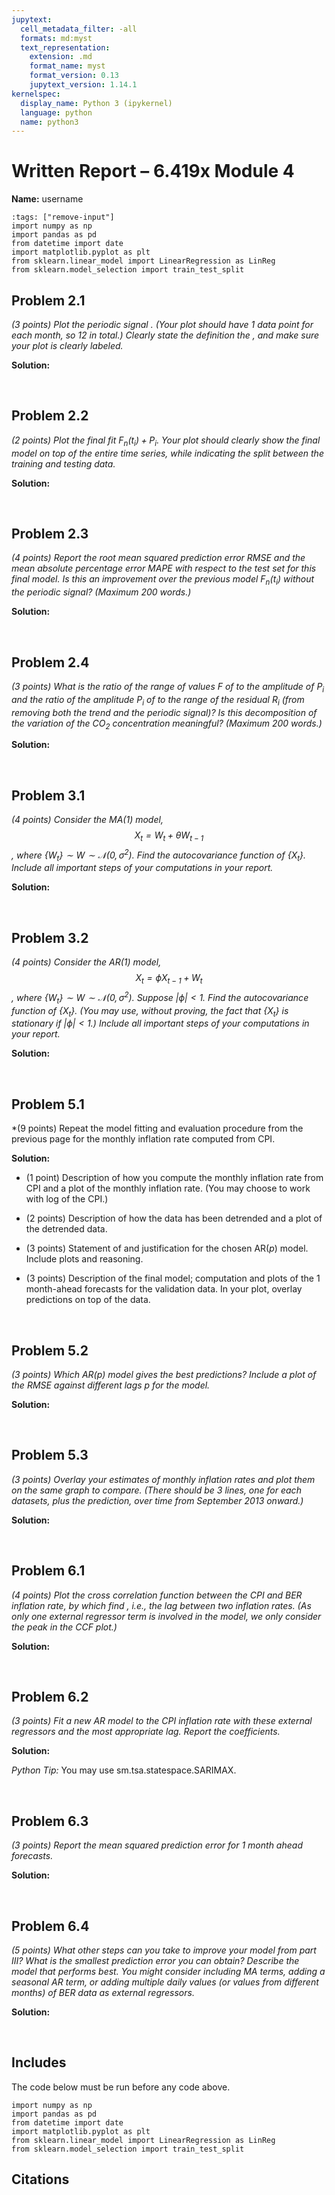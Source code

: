 ```yaml
---
jupytext:
  cell_metadata_filter: -all
  formats: md:myst
  text_representation:
    extension: .md
    format_name: myst
    format_version: 0.13
    jupytext_version: 1.14.1
kernelspec:
  display_name: Python 3 (ipykernel)
  language: python
  name: python3
---
```


# Written Report – 6.419x Module 4

<div class="author"><b>Name:</b> username</div>

```{code-cell}
:tags: ["remove-input"]
import numpy as np
import pandas as pd
from datetime import date
import matplotlib.pyplot as plt
from sklearn.linear_model import LinearRegression as LinReg
from sklearn.model_selection import train_test_split
```

## Problem 2.1

*(3 points) Plot the periodic signal . (Your plot should have 1 data point for each month, so 12 in total.) Clearly state the definition the , and make sure your plot is clearly labeled.*

**Solution:**


<br>

## Problem 2.2

*(2 points) Plot the final fit $F_n(t_i) + P_i$. Your plot should clearly show the final model on top of the entire time series, while indicating the split between the training and testing data.*

**Solution:**


<br>

## Problem 2.3

*(4 points) Report the root mean squared prediction error $\text{RMSE}$ and the mean absolute percentage error $\text{MAPE}$ with respect to the test set for this final model. Is this an improvement over the previous model $F_n(t_i)$ without the periodic signal? (Maximum 200 words.)*

**Solution:**


<br>

## Problem 2.4

*(3 points) What is the ratio of the range of values $F$ of to the amplitude of $P_i$ and the ratio of the amplitude $P_i$ of to the range of the residual $R_i$ (from removing both the trend and the periodic signal)? Is this decomposition of the variation of the CO$_2$ concentration meaningful? (Maximum 200 words.)*

**Solution:**


<br>

## Problem 3.1

*(4 points) Consider the $\mathrm{MA}(1)$ model,
$$ X_t = W_t + \theta W_{t-1} $$,
where $\{W_t\} \sim W \sim \mathcal N(0,\sigma^2)$. Find the autocovariance function of $\{X_t\}$.
Include all important steps of your computations in your report.*

**Solution:**


<br>

## Problem 3.2

*(4 points) Consider the $\mathrm{AR}(1)$ model,
$$ X_t = \phi X_{t-1} + W_t $$,
where $\{W_t\} \sim W \sim \mathcal N(0,\sigma^2)$. Suppose $|\phi| < 1$. Find the autocovariance function of $\{X_t\}$. (You may use, without proving, the fact that $\{X_t\}$ is stationary if $|\phi|<1$.)
Include all important steps of your computations in your report.*

**Solution:**


<br>

## Problem 5.1

*(9 points) Repeat the model fitting and evaluation procedure from the previous page for the monthly inflation rate computed from $\text{CPI}$.

**Solution:**

- (1 point) Description of how you compute the monthly inflation rate from $\text{CPI}$ and a plot of the monthly inflation rate. (You may choose to work with log of the CPI.)

- (2 points) Description of how the data has been detrended and a plot of the detrended data.

- (3 points) Statement of and justification for the chosen $\mathrm{AR}(p)$ model. Include plots and reasoning.

- (3 points) Description of the final model; computation and plots of the 1 month-ahead forecasts for the validation data. In your plot, overlay predictions on top of the data.

<br>

## Problem 5.2

*(3 points) Which $\mathrm{AR}(p)$ model gives the best predictions? Include a plot of the $\text{RMSE}$ against different lags $p$ for the model.*

**Solution:**


<br>

## Problem 5.3

*(3 points) Overlay your estimates of monthly inflation rates and plot them on the same graph to compare. (There should be 3 lines, one for each datasets, plus the prediction, over time from September 2013 onward.)*

**Solution:**


<br>

## Problem 6.1

*(4 points) Plot the cross correlation function between the $\text{CPI}$ and $\text{BER}$ inflation rate, by which find , i.e., the lag between two inflation rates. (As only one external regressor term is involved in the model, we only consider the peak in the CCF plot.)*

**Solution:**


<br>

## Problem 6.2

*(3 points) Fit a new $\text{AR}$ model to the $\text{CPI}$ inflation rate with these external regressors and the most appropriate lag. Report the coefficients.*

**Solution:**

*Python Tip:* You may use sm.tsa.statespace.SARIMAX.

<br>

## Problem 6.3

*(3 points) Report the mean squared prediction error for 1 month ahead forecasts.*

**Solution:**


<br>

## Problem 6.4

*(5 points) What other steps can you take to improve your model from part III? What is the smallest prediction error you can obtain? Describe the model that performs best. You might consider including MA terms, adding a seasonal AR term, or adding multiple daily values (or values from different months) of $\text{BER}$ data as external regressors.*

**Solution:**


<br>

## Includes

The code below must be run before any code above.

```
import numpy as np
import pandas as pd
from datetime import date
import matplotlib.pyplot as plt
from sklearn.linear_model import LinearRegression as LinReg
from sklearn.model_selection import train_test_split
```

## Citations

